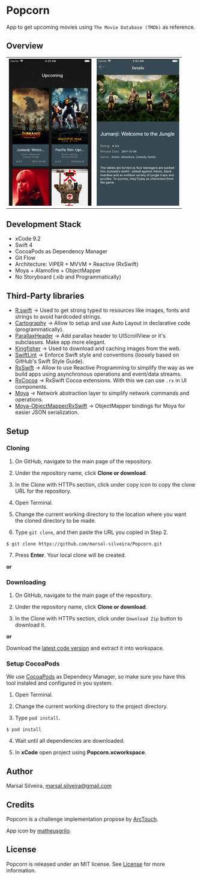 # Popcorn
App to get upcoming movies using `The Movie Database (TMDb)` as reference.

## Overview

<table>
  <tr>
    <th>
      <img src="Screenshots/Popcorn_upcoming.png" width="220"/>
    </th>
    <th>
      <img src="Screenshots/Popcorn_details.png" width="220"/>
    </th>
  </tr>
</table>

## Development Stack

- xCode 9.2
- Swift 4
- CocoaPods as Dependency Manager
- Git Flow
- Architecture: VIPER + MVVM + Reactive (RxSwift)
- Moya + Alamofire + ObjectMapper
- No Storyboard (.xib and Programmatically)

## Third-Party libraries

- [R.swift](https://github.com/mac-cain13/R.swift) -> Used to get strong typed to resources like images, fonts and strings to avoid hardcoded strings.
- [Cartography](https://github.com/robb/Cartography) -> Allow to setup and use Auto Layout in declarative code (programmatically).
- [ParallaxHeader](https://github.com/romansorochak/ParallaxHeader) -> Add parallax header to UIScrollView or it's subclasses. Make app more elegant.
- [Kingfisher](https://github.com/onevcat/Kingfisher) -> Used to download and caching images from the web.
- [SwiftLint](https://github.com/realm/SwiftLint) -> Enforce Swift style and conventions (loosely based on GitHub's Swift Style Guide).
- [RxSwift](https://github.com/ReactiveX/RxSwift) -> Allow to use Reactive Programming to simplify the way as we build apps using asynchronous operations and event/data streams.
- [RxCocoa](https://github.com/ReactiveX/RxSwift/tree/master/RxCocoa) -> RxSwift Cocoa extensions. With this we can use `.rx` in UI components.
- [Moya](https://github.com/ivanbruel/Moya-ObjectMapper) -> Network abstraction layer to simplify network commands and operations.
- [Moya-ObjectMapper/RxSwift](https://github.com/ivanbruel/Moya-ObjectMapper) -> ObjectMapper bindings for Moya for easier JSON serialization.

## Setup
 
### Cloning

1. On GitHub, navigate to the main page of the repository.

2. Under the repository name, click **Clone or download**.

3. In the Clone with HTTPs section, click under copy icon to copy the clone URL for the repository.

4. Open Terminal.

5. Change the current working directory to the location where you want the cloned directory to be made.

6. Type `git clone`, and then paste the URL you copied in Step 2.

```
$ git clone https://github.com/marsal-silveira/Popcorn.git
```

7. Press **Enter**. Your local clone will be created.

**or**

### Downloading

1. On GitHub, navigate to the main page of the repository.

2. Under the repository name, click **Clone or download**.

3. In the Clone with HTTPs section, click under `Download Zip` button to download it.

**or**

Download the [latest code version](https://github.com/marsal-silveira/Popcorn/archive/master.zip) and extract it into workspace.

### Setup CocoaPods

We use [CocoaPods](https://guides.cocoapods.org/using/getting-started.html) as Dependecy Manager, so make sure you have this tool instaled and configured in you system.

1. Open Terminal.

2. Change the current working directory to the project directory.

3. Type `pod install`.

```
$ pod install
```

4. Wait until all dependencies are downloaded.

5. In **xCode** open project using **Popcorn.xcworkspace**.

## Author
Marsal Silveira, marsal.silveira@gmail.com

## Credits
Popcorn is a challenge implementation propose by [ArcTouch](https://arctouch.com).

App icon by [matheusgrilo](https://matheusgrilo.deviantart.com/art/Movies-and-Popcorn-Folder-Icon-441651956).

## License
Popcorn is released under an MIT license. See [License](LICENSE) for more information.
